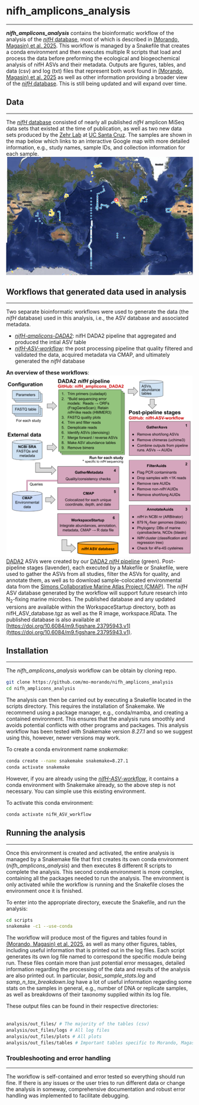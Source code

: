 # nifh_amplicons_analysis

____

***nifh_amplicons_analysis*** contains the bioinformatic workflow of the analysis of the [*nifH* database](https://figshare.com/articles/dataset/Global_biogeography_of_N_sub_2_sub_-fixing_microbes_i_i_i_nifH_i_amplicon_database_and_analytics_workflow/23795943/1?file=46033371), most of which is described in [(Morando, Magasin) et al. 2025](https://essd.copernicus.org/preprints/essd-2024-163/). This workflow is managed by a Snakefile that creates a conda environment and then executes multiple R scripts that load and process the data before preforming the ecological and biogeochemical analysis of nifH ASVs and their metadata. Outputs are figures, tables, and data (csv) and log (txt) files that represent both work found in [(Morando, Magasin) et al. 2025](https://essd.copernicus.org/preprints/essd-2024-163/) as well as other information providing a broader view of the [*nifH* database](https://figshare.com/articles/dataset/Global_biogeography_of_N_sub_2_sub_-fixing_microbes_i_i_i_nifH_i_amplicon_database_and_analytics_workflow/23795943/1?file=46033371). This is still being updated and will expand over time.

## Data

____

The [*nifH* database](https://figshare.com/articles/dataset/Global_biogeography_of_N_sub_2_sub_-fixing_microbes_i_i_i_nifH_i_amplicon_database_and_analytics_workflow/23795943/1?file=46033371) consisted of nearly all published _nifH_ amplicon MiSeq data sets that existed at the time of publication, as well as two new data sets produced by the [Zehr Lab](https://www.jzehrlab.com/) at [UC Santa Cruz](https://www.ucsc.edu/). The samples are shown in the map below which links to an interactive Google map with more detailed information, e.g., study names, sample IDs, and collection information for each sample.
[![Map of studies used in Morando, Magasin et al. 2024](images_for_readme/Morando_Magasin_et_al_2024_studies_used.png)](https://www.google.com/maps/d/u/0/edit?mid=1OlWftvxU_o7Fy3nFsSJDcUlbEWSX_U0&usp=sharing)


## Workflows that generated data used in analysis

____

Two separate bioinformatic workflows were used to generate the data (the *nifH* database) used in this analysis, i.e., the ASV database and associated metadata.
- [*nifH-amplicons-DADA2*](https://github.com/jdmagasin/nifH_amplicons_DADA2): nifH DADA2 pipeline that aggregated and produced the intial ASV table
- [*nifH-ASV-workflow*](https://github.com/jdmagasin/nifH-ASV-workflow): the post processing pipeline that quality filtered and validated the data, acquired metadata via CMAP, and ultimately generated the *nifH* database

**An overview of these workflows**:
![Overview of DADA2 niH workflow](images_for_readme/workflow_overview.png)
[DADA2](https://benjjneb.github.io/dada2/) ASVs were created by our [DADA2 _nifH_ pipeline](https://github.com/jdmagasin/nifH_amplicons_DADA2) (green). Post-pipeline stages (lavender), each executed by a Makefile or Snakefile, were used to gather the ASVs from all studies, filter the ASVs for quality, and annotate them, as well as to download sample-colocated environmental data from the [Simons Collaborative Marine Atlas Project (CMAP)](https://simonscmap.com).  The _nifH_ ASV database generated by the workflow will support future research into N<sub>2</sub>-fixing marine microbes.  The published database and any updated versions are available within the WorkspaceStartup directory, both as nifH_ASV_database.tgz as well as the R image, workspace.RData.  The published database is also available at [https://doi.org/10.6084/m9.figshare.23795943.v1](https://doi.org/10.6084/m9.figshare.23795943.v1).  

## Installation

____

The *nifh_amplicons_analysis* workflow can be obtain by cloning repo.

```bash
git clone https://github.com/mo-morando/nifh_amplicons_analysis
cd nifh_amplicons_analysis
```

The analysis can then be carried out by executing a Snakefile located in the scripts directory. This requires the installation of Snakemake. We recommend using a package manager, e.g., conda/mamba, and creating a contained environment. This ensures that the analysis runs smoothly and avoids potential conflicts with other programs and packages. This analysis workflow has been tested with Snakemake version *8.27.1* and so we suggest using this, however, newer versions may work.

To create a conda environment name *snakemake*:

```bash
conda create --name snakemake snakemake=8.27.1
conda activate snakemake
```

However, if you are already using the [*nifH-ASV-workflow*](https://github.com/jdmagasin/nifH-ASV-workflow), it contains a conda environment with Snakemake already, so the above step is not necessary. You can simple use this existing environment.

To activate this conda environment:

```bash
conda activate nifH_ASV_workflow
```

## Running the analysis

____

Once this environment is created and activated, the entire analysis is managed by a Snakemake file that first creates its own conda environment (*nifh_amplicons_analysis*) and then executes 8 different R scripts to complete the analysis. This second conda environment is more complex, containing all the packages needed to run the analysis. The environment is only activated while the workflow is running and the Snakefile closes the environment once it is finished.

To enter into the appropriate directory, execute the Snakefile, and run the analysis:

```bash
cd scripts
snakemake -c1 --use-conda
```

The workflow will produce most of the figures and tables found in [(Morando, Magasin) et al. 2025](https://essd.copernicus.org/preprints/essd-2024-163/), as well as many other figures, tables, including useful information that is printed out in the log files. Each script generates its own log file named to correspond the specific module being run. These files contain more than just potential error messages, detailed information regarding the processing of the data and results of the analysis are also printed out. In particular, *basic_sample_stats.log* and *samp_n_tax_breakdown.log* have a lot of useful information regarding some stats on the samples in general, e.g., number of DNA or replicate samples, as well as breakdowns of their taxonomy supplied within its log file.

These output files can be found in their respective directories:

```bash

analysis/out_files/ # The majority of the tables (csv)
analysis/out_files/logs # All log files
analysis/out_files/plots # All plots
analysis/out_files/tables # Important tables specific to Morando, Magasin et al. 2025
```

### Troubleshooting and error handling

____

The workflow is self-contained and error tested so everything should run fine. If there is any issues or the user tries to run different data or change the analysis in someway, comprehensive documentation and robust error handling was implemented to facilitate debugging.
